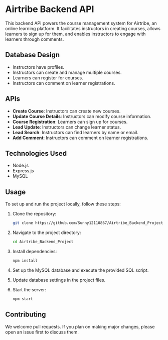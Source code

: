 # Airtribe Backend API

This backend API powers the course management system for Airtribe, an online learning platform. It facilitates instructors in creating courses, allows learners to sign up for them, and enables instructors to engage with learners through comments.

## Database Design

- Instructors have profiles.
- Instructors can create and manage multiple courses.
- Learners can register for courses.
- Instructors can comment on learner registrations.

## APIs

- **Create Course**: Instructors can create new courses.
- **Update Course Details**: Instructors can modify course information.
- **Course Registration**: Learners can sign up for courses.
- **Lead Update**: Instructors can change learner status.
- **Lead Search**: Instructors can find learners by name or email.
- **Add Comment**: Instructors can comment on learner registrations.

## Technologies Used

- Node.js
- Express.js
- MySQL

## Usage

To set up and run the project locally, follow these steps:

1. Clone the repository:
    ```bash
    git clone https://github.com/Sunny12110867/Airtribe_Backend_Project.git
    ```

2. Navigate to the project directory:
    ```bash
    cd Airtribe_Backend_Project

    ```

3. Install dependencies:
    ```bash
    npm install
    ```

4. Set up the MySQL database and execute the provided SQL script.

5. Update database settings in the project files.

6. Start the server:
    ```bash
    npm start
    ```

## Contributing

We welcome pull requests. If you plan on making major changes, please open an issue first to discuss them.
